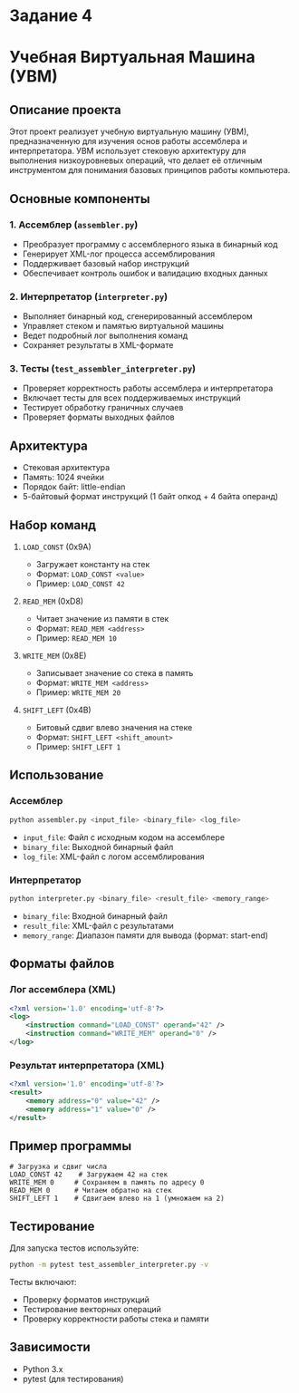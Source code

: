 # Задание 4

# Учебная Виртуальная Машина (УВМ)

## Описание проекта
Этот проект реализует учебную виртуальную машину (УВМ), предназначенную для изучения основ работы ассемблера и интерпретатора. УВМ использует стековую архитектуру для выполнения низкоуровневых операций, что делает её отличным инструментом для понимания базовых принципов работы компьютера.

## Основные компоненты

### 1. Ассемблер (`assembler.py`)
- Преобразует программу с ассемблерного языка в бинарный код
- Генерирует XML-лог процесса ассемблирования
- Поддерживает базовый набор инструкций
- Обеспечивает контроль ошибок и валидацию входных данных

### 2. Интерпретатор (`interpreter.py`)
- Выполняет бинарный код, сгенерированный ассемблером
- Управляет стеком и памятью виртуальной машины
- Ведет подробный лог выполнения команд
- Сохраняет результаты в XML-формате

### 3. Тесты (`test_assembler_interpreter.py`)
- Проверяет корректность работы ассемблера и интерпретатора
- Включает тесты для всех поддерживаемых инструкций
- Тестирует обработку граничных случаев
- Проверяет форматы выходных файлов

## Архитектура

- Стековая архитектура
- Память: 1024 ячейки
- Порядок байт: little-endian
- 5-байтовый формат инструкций (1 байт опкод + 4 байта операнд)

## Набор команд

1. `LOAD_CONST` (0x9A)
   - Загружает константу на стек
   - Формат: `LOAD_CONST <value>`
   - Пример: `LOAD_CONST 42`

2. `READ_MEM` (0xD8)
   - Читает значение из памяти в стек
   - Формат: `READ_MEM <address>`
   - Пример: `READ_MEM 10`

3. `WRITE_MEM` (0x8E)
   - Записывает значение со стека в память
   - Формат: `WRITE_MEM <address>`
   - Пример: `WRITE_MEM 20`

4. `SHIFT_LEFT` (0x4B)
   - Битовый сдвиг влево значения на стеке
   - Формат: `SHIFT_LEFT <shift_amount>`
   - Пример: `SHIFT_LEFT 1`

## Использование

### Ассемблер

```bash
python assembler.py <input_file> <binary_file> <log_file>
```

- `input_file`: Файл с исходным кодом на ассемблере
- `binary_file`: Выходной бинарный файл
- `log_file`: XML-файл с логом ассемблирования

### Интерпретатор

```bash
python interpreter.py <binary_file> <result_file> <memory_range>
```

- `binary_file`: Входной бинарный файл
- `result_file`: XML-файл с результатами
- `memory_range`: Диапазон памяти для вывода (формат: start-end)

## Форматы файлов

### Лог ассемблера (XML)
```xml
<?xml version='1.0' encoding='utf-8'?>
<log>
    <instruction command="LOAD_CONST" operand="42" />
    <instruction command="WRITE_MEM" operand="0" />
</log>
```

### Результат интерпретатора (XML)
```xml
<?xml version='1.0' encoding='utf-8'?>
<result>
    <memory address="0" value="42" />
    <memory address="1" value="0" />
</result>
```

## Пример программы

```assembly
# Загрузка и сдвиг числа
LOAD_CONST 42    # Загружаем 42 на стек
WRITE_MEM 0     # Сохраняем в память по адресу 0
READ_MEM 0      # Читаем обратно на стек
SHIFT_LEFT 1    # Сдвигаем влево на 1 (умножаем на 2)
```

## Тестирование

Для запуска тестов используйте:

```bash
python -m pytest test_assembler_interpreter.py -v
```

Тесты включают:
- Проверку форматов инструкций
- Тестирование векторных операций
- Проверку корректности работы стека и памяти

## Зависимости

- Python 3.x
- pytest (для тестирования)
